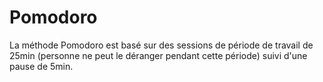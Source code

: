 # Pomodoro
La méthode Pomodoro est basé sur des sessions de période de travail de 25min (personne ne peut le déranger pendant cette période) suivi d'une pause de 5min.
